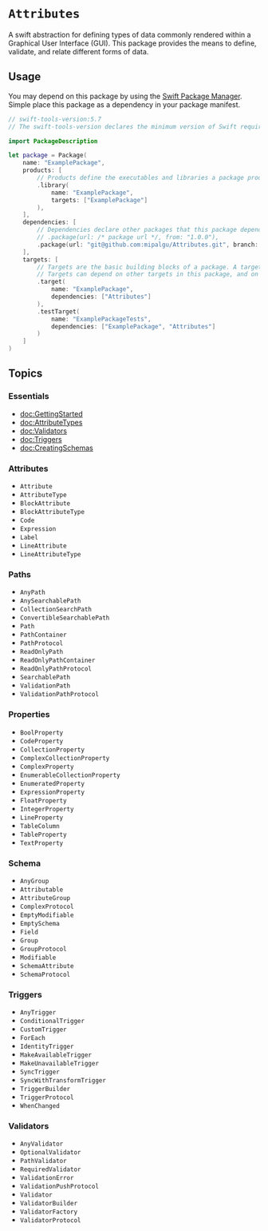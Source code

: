 # ``Attributes``

A swift abstraction for defining types of data commonly rendered within a Graphical User Interface (GUI). This package provides
the means to define, validate, and relate different forms of data.

## Usage

You may depend on this package by using the [Swift Package Manager](https://www.swift.org/package-manager/). Simple place this
package as a dependency in your package manifest.

```swift
// swift-tools-version:5.7
// The swift-tools-version declares the minimum version of Swift required to build this package.

import PackageDescription

let package = Package(
    name: "ExamplePackage",
    products: [
        // Products define the executables and libraries a package produces, and make them visible to other packages.
        .library(
            name: "ExamplePackage",
            targets: ["ExamplePackage"]
        ),
    ],
    dependencies: [
        // Dependencies declare other packages that this package depends on.
        // .package(url: /* package url */, from: "1.0.0"),
	    .package(url: "git@github.com:mipalgu/Attributes.git", branch: "main")
    ],
    targets: [
        // Targets are the basic building blocks of a package. A target can define a module or a test suite.
        // Targets can depend on other targets in this package, and on products in packages this package depends on.
        .target(
            name: "ExamplePackage",
            dependencies: ["Attributes"]
        ),
        .testTarget(
            name: "ExamplePackageTests",
            dependencies: ["ExamplePackage", "Attributes"]
        )
    ]
)
```

## Topics

### Essentials

- <doc:GettingStarted>
- <doc:AttributeTypes>
- <doc:Validators>
- <doc:Triggers>
- <doc:CreatingSchemas>

### Attributes
- ``Attribute``
- ``AttributeType``
- ``BlockAttribute``
- ``BlockAttributeType``
- ``Code``
- ``Expression``
- ``Label``
- ``LineAttribute``
- ``LineAttributeType``

### Paths

- ``AnyPath``
- ``AnySearchablePath``
- ``CollectionSearchPath``
- ``ConvertibleSearchablePath``
- ``Path``
- ``PathContainer``
- ``PathProtocol``
- ``ReadOnlyPath``
- ``ReadOnlyPathContainer``
- ``ReadOnlyPathProtocol``
- ``SearchablePath``
- ``ValidationPath``
- ``ValidationPathProtocol``

### Properties

- ``BoolProperty``
- ``CodeProperty``
- ``CollectionProperty``
- ``ComplexCollectionProperty``
- ``ComplexProperty``
- ``EnumerableCollectionProperty``
- ``EnumeratedProperty``
- ``ExpressionProperty``
- ``FloatProperty``
- ``IntegerProperty``
- ``LineProperty``
- ``TableColumn``
- ``TableProperty``
- ``TextProperty``

### Schema

- ``AnyGroup``
- ``Attributable``
- ``AttributeGroup``
- ``ComplexProtocol``
- ``EmptyModifiable``
- ``EmptySchema``
- ``Field``
- ``Group``
- ``GroupProtocol``
- ``Modifiable``
- ``SchemaAttribute``
- ``SchemaProtocol``

### Triggers

- ``AnyTrigger``
- ``ConditionalTrigger``
- ``CustomTrigger``
- ``ForEach``
- ``IdentityTrigger``
- ``MakeAvailableTrigger``
- ``MakeUnavailableTrigger``
- ``SyncTrigger``
- ``SyncWithTransformTrigger``
- ``TriggerBuilder``
- ``TriggerProtocol``
- ``WhenChanged``

### Validators

- ``AnyValidator``
- ``OptionalValidator``
- ``PathValidator``
- ``RequiredValidator``
- ``ValidationError``
- ``ValidationPushProtocol``
- ``Validator``
- ``ValidatorBuilder``
- ``ValidatorFactory``
- ``ValidatorProtocol``
